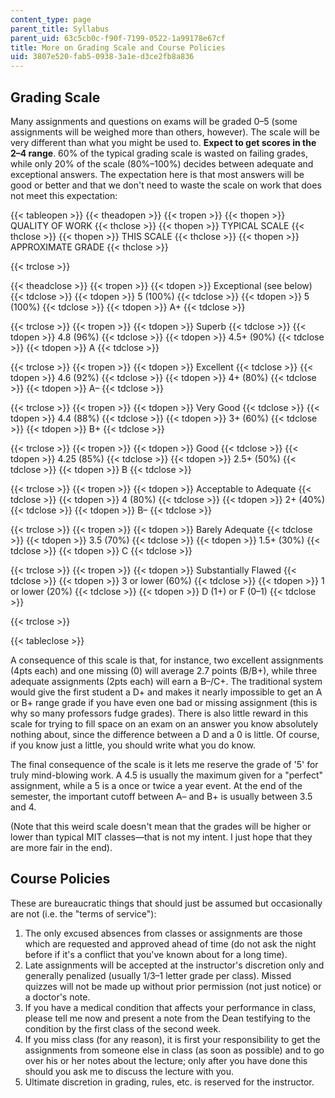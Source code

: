 ```yaml
---
content_type: page
parent_title: Syllabus
parent_uid: 63c5cb0c-f90f-7199-0522-1a99178e67cf
title: More on Grading Scale and Course Policies
uid: 3807e520-fab5-0938-3a1e-d3ce2fb8a836
---
```


Grading Scale
-------------

Many assignments and questions on exams will be graded 0–5 (some assignments will be weighed more than others, however). The scale will be very different than what you might be used to. **Expect to get scores in the 2–4 range**. 60% of the typical grading scale is wasted on failing grades, while only 20% of the scale (80%–100%) decides between adequate and exceptional answers. The expectation here is that most answers will be good or better and that we don't need to waste the scale on work that does not meet this expectation:

{{< tableopen >}}
{{< theadopen >}}
{{< tropen >}}
{{< thopen >}}
QUALITY OF WORK
{{< thclose >}}
{{< thopen >}}
TYPICAL SCALE
{{< thclose >}}
{{< thopen >}}
THIS SCALE
{{< thclose >}}
{{< thopen >}}
APPROXIMATE GRADE
{{< thclose >}}

{{< trclose >}}

{{< theadclose >}}
{{< tropen >}}
{{< tdopen >}}
Exceptional (see below)
{{< tdclose >}}
{{< tdopen >}}
5 (100%)
{{< tdclose >}}
{{< tdopen >}}
5 (100%)
{{< tdclose >}}
{{< tdopen >}}
A+
{{< tdclose >}}

{{< trclose >}}
{{< tropen >}}
{{< tdopen >}}
Superb
{{< tdclose >}}
{{< tdopen >}}
4.8 (96%)
{{< tdclose >}}
{{< tdopen >}}
4.5+ (90%)
{{< tdclose >}}
{{< tdopen >}}
A
{{< tdclose >}}

{{< trclose >}}
{{< tropen >}}
{{< tdopen >}}
Excellent
{{< tdclose >}}
{{< tdopen >}}
4.6 (92%)
{{< tdclose >}}
{{< tdopen >}}
4+ (80%)
{{< tdclose >}}
{{< tdopen >}}
A–
{{< tdclose >}}

{{< trclose >}}
{{< tropen >}}
{{< tdopen >}}
Very Good
{{< tdclose >}}
{{< tdopen >}}
4.4 (88%)
{{< tdclose >}}
{{< tdopen >}}
3+ (60%)
{{< tdclose >}}
{{< tdopen >}}
B+
{{< tdclose >}}

{{< trclose >}}
{{< tropen >}}
{{< tdopen >}}
Good
{{< tdclose >}}
{{< tdopen >}}
4.25 (85%)
{{< tdclose >}}
{{< tdopen >}}
2.5+ (50%)
{{< tdclose >}}
{{< tdopen >}}
B
{{< tdclose >}}

{{< trclose >}}
{{< tropen >}}
{{< tdopen >}}
Acceptable to Adequate
{{< tdclose >}}
{{< tdopen >}}
4 (80%)
{{< tdclose >}}
{{< tdopen >}}
2+ (40%)
{{< tdclose >}}
{{< tdopen >}}
B–
{{< tdclose >}}

{{< trclose >}}
{{< tropen >}}
{{< tdopen >}}
Barely Adequate
{{< tdclose >}}
{{< tdopen >}}
3.5 (70%)
{{< tdclose >}}
{{< tdopen >}}
1.5+ (30%)
{{< tdclose >}}
{{< tdopen >}}
C
{{< tdclose >}}

{{< trclose >}}
{{< tropen >}}
{{< tdopen >}}
Substantially Flawed
{{< tdclose >}}
{{< tdopen >}}
3 or lower (60%)
{{< tdclose >}}
{{< tdopen >}}
1 or lower (20%)
{{< tdclose >}}
{{< tdopen >}}
D (1+) or F (0–1)
{{< tdclose >}}

{{< trclose >}}

{{< tableclose >}}

A consequence of this scale is that, for instance, two excellent assignments (4pts each) and one missing (0) will average 2.7 points (B/B+), while three adequate assignments (2pts each) will earn a B–/C+. The traditional system would give the first student a D+ and makes it nearly impossible to get an A or B+ range grade if you have even one bad or missing assignment (this is why so many professors fudge grades). There is also little reward in this scale for trying to fill space on an exam on an answer you know absolutely nothing about, since the difference between a D and a 0 is little. Of course, if you know just a little, you should write what you do know.

The final consequence of the scale is it lets me reserve the grade of '5' for truly mind-blowing work. A 4.5 is usually the maximum given for a "perfect" assignment, while a 5 is a once or twice a year event. At the end of the semester, the important cutoff between A– and B+ is usually between 3.5 and 4.

(Note that this weird scale doesn't mean that the grades will be higher or lower than typical MIT classes—that is not my intent. I just hope that they are more fair in the end).

Course Policies
---------------

These are bureaucratic things that should just be assumed but occasionally are not (i.e. the "terms of service"):

1.  The only excused absences from classes or assignments are those which are requested and approved ahead of time (do not ask the night before if it's a conflict that you've known about for a long time).
2.  Late assignments will be accepted at the instructor's discretion only and generally penalized (usually 1/3–1 letter grade per class). Missed quizzes will not be made up without prior permission (not just notice) or a doctor's note.
3.  If you have a medical condition that affects your performance in class, please tell me now and present a note from the Dean testifying to the condition by the first class of the second week.
4.  If you miss class (for any reason), it is first your responsibility to get the assignments from someone else in class (as soon as possible) and to go over his or her notes about the lecture; only after you have done this should you ask me to discuss the lecture with you.
5.  Ultimate discretion in grading, rules, etc. is reserved for the instructor.